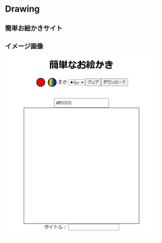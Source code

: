 # Drawing
## 簡単お絵かきサイト

## イメージ画像

![image](https://github.com/Ringoame196/VideoStorage/blob/main/images/%E3%81%8A%E7%B5%B5%E3%81%8B%E3%81%8D%E3%82%B5%E3%82%A4%E3%83%88.png)
